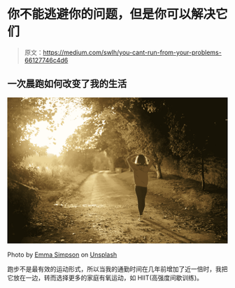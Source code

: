 # 你不能逃避你的问题，但是你可以解决它们

> 原文：<https://medium.com/swlh/you-cant-run-from-your-problems-66127746c4d6>

## 一次晨跑如何改变了我的生活

![](img/4b4ce184f2dcbc0cce5cf67a0e813b87.png)

Photo by [Emma Simpson](https://unsplash.com/@esdesignisms?utm_source=unsplash&utm_medium=referral&utm_content=creditCopyText) on [Unsplash](https://unsplash.com/?utm_source=unsplash&utm_medium=referral&utm_content=creditCopyText)

跑步不是最有效的运动形式，所以当我的通勤时间在几年前增加了近一倍时，我把它放在一边，转而选择更多的家庭有氧运动，如 HIIT(高强度间歇训练)。
